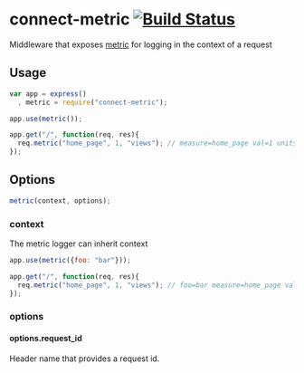 connect-metric [![Build Status](https://travis-ci.org/CamShaft/connect-metric.png?branch=master)](https://travis-ci.org/CamShaft/connect-metric)
==============

Middleware that exposes [metric](https://github.com/CamShaft/metric-log) for logging in the context of a request

Usage
-----

```js
var app = express()
  , metric = require("connect-metric");

app.use(metric());

app.get("/", function(req, res){
  req.metric("home_page", 1, "views"); // measure=home_page val=1 units=views
});
```

Options
-------

```js
metric(context, options);
```

### context

The metric logger can inherit context

```js
app.use(metric({foo: "bar"}));

app.get("/", function(req, res){
  req.metric("home_page", 1, "views"); // foo=bar measure=home_page val=1 units=views
});
```

### options

#### options.request_id

Header name that provides a request id.
